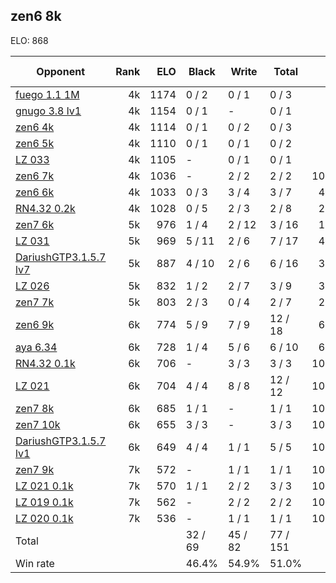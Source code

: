 ## zen6 8k ##

ELO: 868

Opponent | Rank | ELO | Black | Write | Total | Win rate
---------|-----:|----:|-------|-------|-------|-------:
[fuego 1.1 1M](fuego%201.1%201M.md) | 4k | 1174 | 0 / 2 | 0 / 1 | 0 / 3 | 0.0%
[gnugo 3.8 lv1](gnugo%203.8%20lv1.md) | 4k | 1154 | 0 / 1 | - | 0 / 1 | 0.0%
[zen6 4k](zen6%204k.md) | 4k | 1114 | 0 / 1 | 0 / 2 | 0 / 3 | 0.0%
[zen6 5k](zen6%205k.md) | 4k | 1110 | 0 / 1 | 0 / 1 | 0 / 2 | 0.0%
[LZ 033](LZ%20033.md) | 4k | 1105 | - | 0 / 1 | 0 / 1 | 0.0%
[zen6 7k](zen6%207k.md) | 4k | 1036 | - | 2 / 2 | 2 / 2 | 100.0%
[zen6 6k](zen6%206k.md) | 4k | 1033 | 0 / 3 | 3 / 4 | 3 / 7 | 42.9%
[RN4.32 0.2k](RN4.32%200.2k.md) | 4k | 1028 | 0 / 5 | 2 / 3 | 2 / 8 | 25.0%
[zen7 6k](zen7%206k.md) | 5k | 976 | 1 / 4 | 2 / 12 | 3 / 16 | 18.8%
[LZ 031](LZ%20031.md) | 5k | 969 | 5 / 11 | 2 / 6 | 7 / 17 | 41.2%
[DariushGTP3.1.5.7 lv7](DariushGTP3.1.5.7%20lv7.md) | 5k | 887 | 4 / 10 | 2 / 6 | 6 / 16 | 37.5%
[LZ 026](LZ%20026.md) | 5k | 832 | 1 / 2 | 2 / 7 | 3 / 9 | 33.3%
[zen7 7k](zen7%207k.md) | 5k | 803 | 2 / 3 | 0 / 4 | 2 / 7 | 28.6%
[zen6 9k](zen6%209k.md) | 6k | 774 | 5 / 9 | 7 / 9 | 12 / 18 | 66.7%
[aya 6.34](aya%206.34.md) | 6k | 728 | 1 / 4 | 5 / 6 | 6 / 10 | 60.0%
[RN4.32 0.1k](RN4.32%200.1k.md) | 6k | 706 | - | 3 / 3 | 3 / 3 | 100.0%
[LZ 021](LZ%20021.md) | 6k | 704 | 4 / 4 | 8 / 8 | 12 / 12 | 100.0%
[zen7 8k](zen7%208k.md) | 6k | 685 | 1 / 1 | - | 1 / 1 | 100.0%
[zen7 10k](zen7%2010k.md) | 6k | 655 | 3 / 3 | - | 3 / 3 | 100.0%
[DariushGTP3.1.5.7 lv1](DariushGTP3.1.5.7%20lv1.md) | 6k | 649 | 4 / 4 | 1 / 1 | 5 / 5 | 100.0%
[zen7 9k](zen7%209k.md) | 7k | 572 | - | 1 / 1 | 1 / 1 | 100.0%
[LZ 021 0.1k](LZ%20021%200.1k.md) | 7k | 570 | 1 / 1 | 2 / 2 | 3 / 3 | 100.0%
[LZ 019 0.1k](LZ%20019%200.1k.md) | 7k | 562 | - | 2 / 2 | 2 / 2 | 100.0%
[LZ 020 0.1k](LZ%20020%200.1k.md) | 7k | 536 | - | 1 / 1 | 1 / 1 | 100.0%
Total | | | 32 / 69 | 45 / 82 | 77 / 151 | 
Win rate| | | 46.4% | 54.9% | 51.0% | 
